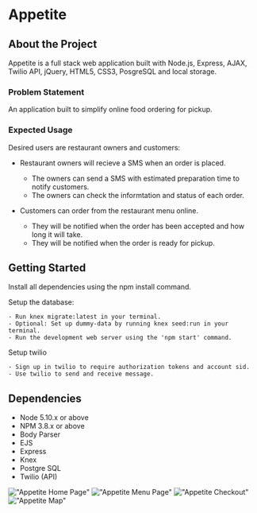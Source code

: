# Appetite

## About the Project
Appetite is a full stack web application built with Node.js, Express, AJAX, Twilio API, jQuery, HTML5, CSS3, PosgreSQL and local storage.

### Problem Statement
An application built to simplify online food ordering for pickup.

### Expected Usage
Desired users are restaurant owners and customers:

- Restaurant owners will recieve a SMS when an order is placed.

	- The owners can send a SMS with estimated preparation time to notify customers.
	- The owners can check the informtation and status of each order.

- Customers can order from the restaurant menu online.

	- They will be notified when the order has been accepted and how long it will take.
	- They will be notified when the order is ready for pickup.


## Getting Started
Install all dependencies using the npm install command.

Setup the database:

	- Run knex migrate:latest in your terminal.
	- Optional: Set up dummy-data by running knex seed:run in your terminal.
	- Run the development web server using the 'npm start' command.

Setup twilio

	- Sign up in twilio to require authorization tokens and account sid.
	- Use twilio to send and receive message.


## Dependencies

- Node 5.10.x or above
- NPM 3.8.x or above
- Body Parser
- EJS
- Express
- Knex
- Postgre SQL
- Twilio (API)


!["Appetite Home Page"](https://github.com/DTran23/food-order-app/blob/feature/readme/docs/appetite-home.png)
!["Appetite Menu Page"](https://github.com/DTran23/food-order-app/blob/feature/readme/docs/appetite-menu.png)
!["Appetite Checkout"](https://github.com/DTran23/food-order-app/blob/feature/readme/docs/appetite-cart.png)
!["Appetite Map"](https://github.com/DTran23/food-order-app/blob/feature/readme/docs/appetite-map.png)







